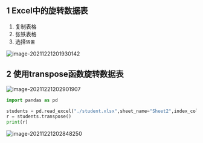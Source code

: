 ## 1 Excel中的旋转数据表

1. 复制表格
2. 张铁表格
3. 选择`转置`

![image-20211221201930142](https://markdown-1301532546.cos.ap-guangzhou.myqcloud.com/markdown/20211221204438.png)



## 2 使用transpose函数旋转数据表

![image-20211221202901907](https://markdown-1301532546.cos.ap-guangzhou.myqcloud.com/markdown/20211221204440.png)

```python
import pandas as pd

students = pd.read_excel("./student.xlsx",sheet_name="Sheet2",index_col="name")
r = students.transpose()
print(r)
```

![image-20211221202848250](https://markdown-1301532546.cos.ap-guangzhou.myqcloud.com/markdown/20211221204442.png)


